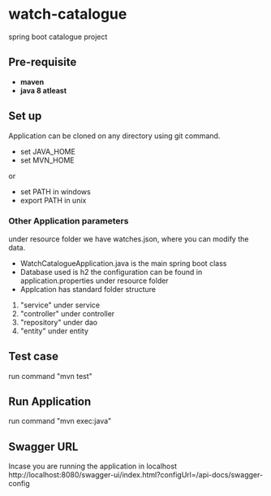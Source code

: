 # watch-catalogue
spring boot catalogue project


## Pre-requisite
 - **maven**
 - **java 8 atleast**
 
## Set up
 Application can be cloned on any directory using git command.
 - set JAVA_HOME
 - set MVN_HOME
 
 or 
 - set PATH in windows
 - export PATH in unix
 
 ### Other Application parameters
  under resource folder we have watches.json, 
  where you can modify the data.
   
 - WatchCatalogueApplication.java is the main spring boot class
 - Database used is h2 the configuration can be found in application.properties under resource folder
 - Applcation has standard folder structure 
 1. "service" under service
 2. "controller" under controller
 3. "repository" under dao
 4. "entity" under entity
 
 ## Test case
 run command "mvn test"
 
 ## Run Application
 
 run command "mvn exec:java"
 
 ## Swagger URL
 Incase you are running the application in localhost
http://localhost:8080/swagger-ui/index.html?configUrl=/api-docs/swagger-config